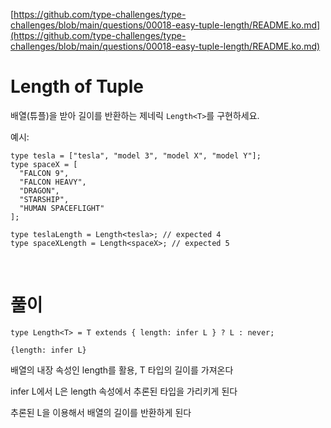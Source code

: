 [https://github.com/type-challenges/type-challenges/blob/main/questions/00018-easy-tuple-length/README.ko.md](https://github.com/type-challenges/type-challenges/blob/main/questions/00018-easy-tuple-length/README.ko.md)

# Length of Tuple

배열(튜플)을 받아 길이를 반환하는 제네릭 `Length<T>`를 구현하세요.

예시:

```tsx
type tesla = ["tesla", "model 3", "model X", "model Y"];
type spaceX = [
  "FALCON 9",
  "FALCON HEAVY",
  "DRAGON",
  "STARSHIP",
  "HUMAN SPACEFLIGHT"
];

type teslaLength = Length<tesla>; // expected 4
type spaceXLength = Length<spaceX>; // expected 5
```

<br>

# 풀이

```tsx
type Length<T> = T extends { length: infer L } ? L : never;
```

`{length: infer L}`

배열의 내장 속성인 length를 활용, T 타입의 길이를 가져온다

infer L에서 L은 length 속성에서 추론된 타입을 가리키게 된다

추론된 L을 이용해서 배열의 길이를 반환하게 된다

